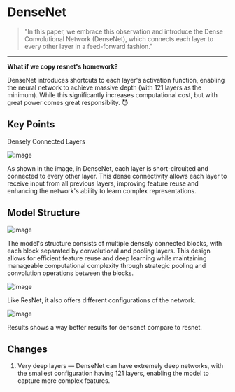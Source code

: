 # DenseNet
> "In this paper, we embrace this observation and introduce the Dense Convolutional Network (DenseNet), which connects each layer to every other layer in a feed-forward fashion."
-----------------
**What if we copy resnet's homework?**

DenseNet introduces shortcuts to each layer's activation function, enabling the neural network to achieve massive depth (with 121 layers as the minimum). While this significantly increases computational cost, but with great power comes great responsiblity. 😈

## Key Points

Densely Connected Layers

![image](https://github.com/user-attachments/assets/0749cb42-a5f1-44cd-a599-11ae392154cd)

As shown in the image, in DenseNet, each layer is short-circuited and connected to every other layer. This dense connectivity allows each layer to receive input from all previous layers, improving feature reuse and enhancing the network's ability to learn complex representations.

## Model Structure
![image](https://github.com/user-attachments/assets/79c63e3b-2c21-43c1-82c2-0552464adb31)

The model's structure consists of multiple densely connected blocks, with each block separated by convolutional and pooling layers. This design allows for efficient feature reuse and deep learning while maintaining manageable computational complexity through strategic pooling and convolution operations between the blocks.

![image](https://github.com/user-attachments/assets/5c3729cd-074e-4f9b-8b37-f8aee866af78)

Like ResNet, it also offers different configurations of the network.

![image](https://github.com/user-attachments/assets/f696ed72-08ae-461c-9975-025afc11628f)

Results shows a way better results for densenet compare to resnet.

## Changes
1. Very deep layers — DenseNet can have extremely deep networks, with the smallest configuration having 121 layers, enabling the model to capture more complex features.
